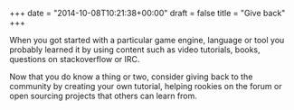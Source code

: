 +++
date = "2014-10-08T10:21:38+00:00"
draft = false
title = "Give back"
+++

When you got started with a particular game engine, language or tool you probably learned it by using content such as video tutorials, books, questions on stackoverflow or IRC. 

Now that you do know a thing or two, consider giving back to the community by creating your own tutorial, helping rookies on the forum or open sourcing projects that others can learn from.
